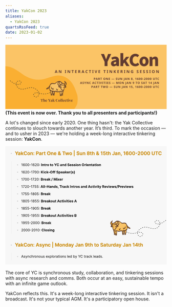 ```yaml
---
title: YakCon 2023
aliases:
  - YakCon 2023
quartsRssFeed: true
date: 2023-01-02
---
```

![YakCon 2023](assets/yakcon%202023.webp)
**(This event is now over. Thank you to all presenters and participants!)**

A lot's changed since early 2020. One thing hasn't: the Yak Collective continues to slouch towards another year. It’s third. To mark the occasion — and to usher in 2023 — we're holding a week-long interactive tinkering session: **YakCon**.

![YakCon 2023 schedule](assets/yakcon%202023%20schedule.webp)

The core of YC is synchronous study, collaboration, and tinkering sessions with async research and comms. Both occur at an easy, sustainable tempo with an infinite game outlook.

YakCon reflects this. It's a week-long interactive tinkering session. It isn't a broadcast. It's not your typical AGM. It's a participatory open house.
